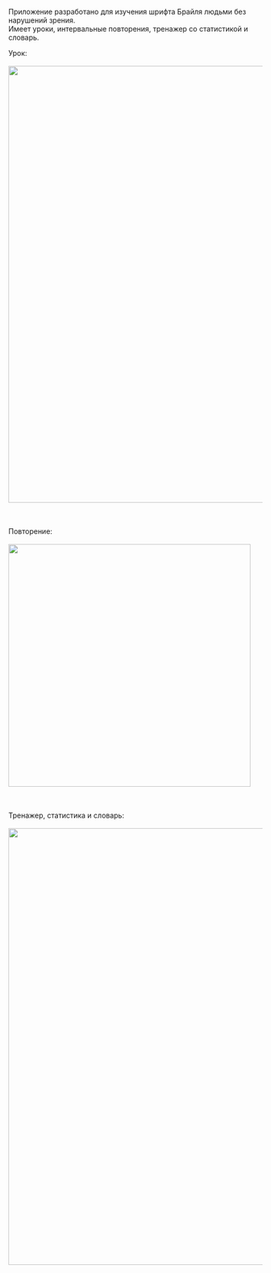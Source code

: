 Приложение разработано для изучения шрифта Брайля людьми без нарушений зрения. </br>
Имеет уроки, интервальные повторения, тренажер со статистикой и словарь.

Урок:
<br />
<br />
  <img src="https://github.com/ianairvin/braille/assets/80224528/59d42068-c12e-4a37-875f-70083d4c28a8" width="864x480">
  <br />
<br />
<br />

Повторение:
<br />
<br />
  <img src="https://github.com/ianairvin/braille/assets/80224528/e8375034-6618-490e-89b9-232db0439f60" width="480x432">
  <br />
<br />
<br />

Тренажер, статистика и словарь:
<br />
<br />
  <img src="https://github.com/ianairvin/braille/assets/80224528/54d04cfd-82f6-4dac-8135-c4d2cce5087d" width="864x480">
  <br />
<br />
<br />
